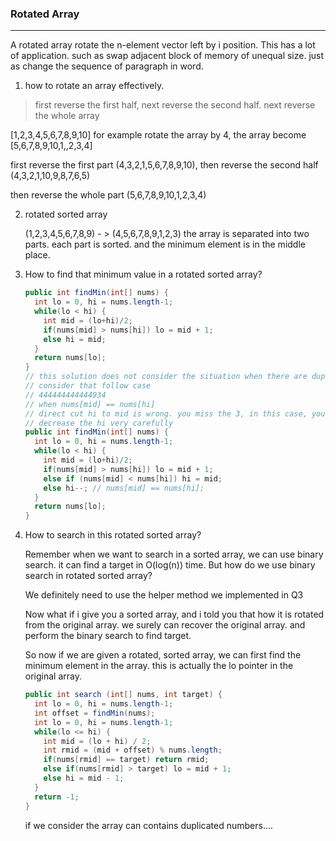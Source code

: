 ### Rotated Array

---

A rotated array rotate the n-element vector left by i position. This has a lot of application. such as swap adjacent block of memory of unequal size. just as change the sequence of paragraph in word.

1.  how to rotate an array effectively.

   > first reverse the first half, next reverse the second half. next reverse the whole array

   [1,2,3,4,5,6,7,8,9,10] for example rotate the array by 4, the array become [5,6,7,8,9,10,1,,2,3,4]

   first reverse the first part (4,3,2,1,5,6,7,8,9,10), then reverse the second half (4,3,2,1,10,9,8,7,6,5)

   then reverse the whole part (5,6,7,8,9,10,1,2,3,4)

2. rotated sorted array

   (1,2,3,4,5,6,7,8,9) - > (4,5,6,7,8,9,1,2,3) the array is separated into two parts. each part is sorted. and the minimum element is in the middle place.

3. How to find that minimum value in a rotated sorted array?

   ```java
   public int findMin(int[] nums) {
     int lo = 0, hi = nums.length-1;
     while(lo < hi) {
       int mid = (lo+hi)/2;
       if(nums[mid] > nums[hi]) lo = mid + 1;
       else hi = mid;
     }
     return nums[lo];
   }
   // this solution does not consider the situation when there are duplicates
   // consider that follow case
   // 444444444444934
   // when nums[mid] == nums[hi]
   // direct cut hi to mid is wrong. you miss the 3, in this case, you should  
   // decrease the hi very carefully
   public int findMin(int[] nums) {
     int lo = 0, hi = nums.length-1;
     while(lo < hi) {
       int mid = (lo+hi)/2;
       if(nums[mid] > nums[hi]) lo = mid + 1;
       else if (nums[mid] < nums[hi]) hi = mid;
       else hi--; // nums[mid] == nums[hi];
     }
     return nums[lo];
   }
   ```

4. How to search  in this rotated sorted array?

   Remember when we want to search in a sorted array, we can use binary search. it can find a target in O(log(n)) time. But how do we use binary search in rotated sorted array?

   We definitely need to use the helper method we implemented in Q3

   Now what if i give you a sorted array, and i told you that how it is rotated from the original array. we surely can recover the original array. and perform the binary search to find target.

   So now if we are given a rotated, sorted array, we can first find the minimum element in the array. this is actually the lo pointer in the original array.

   ```java
   public int search (int[] nums, int target) {
     int lo = 0, hi = nums.length-1;
     int offset = findMin(nums);
     int lo = 0, hi = nums.length-1;
     while(lo <= hi) {
       int mid = (lo + hi) / 2;
       int rmid = (mid + offset) % nums.length;
       if(nums[rmid] == target) return rmid;
       else if(nums[rmid] > target) lo = mid + 1;
       else hi = mid - 1;
     }
     return -1;
   }
   ```

   if we consider the array can contains duplicated numbers….

   ​

    

   ​